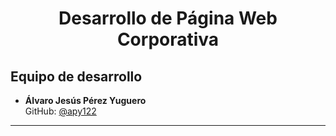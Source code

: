 # <p align="center"> Desarrollo de Página Web Corporativa</p>

## Equipo de desarrollo

- **Álvaro Jesús Pérez Yuguero**  
  GitHub: [@apy122](https://github.com/apy122)

---

